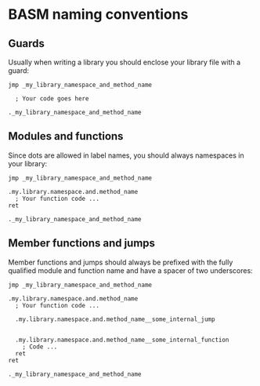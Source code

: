 # BASM naming conventions

## Guards
Usually when writing a library you should enclose your library file with a guard:
```
jmp _my_library_namespace_and_method_name

  ; Your code goes here

._my_library_namespace_and_method_name
```

## Modules and functions
Since dots are allowed in label names, you should always namespaces in your library:
```
jmp _my_library_namespace_and_method_name

.my.library.namespace.and.method_name
  ; Your function code ...
ret

._my_library_namespace_and_method_name
```

## Member functions and jumps
Member functions and jumps should always be prefixed with the fully qualified module and function name and have a spacer of two underscores:
```
jmp _my_library_namespace_and_method_name

.my.library.namespace.and.method_name
  ; Your function code ...

  .my.library.namespace.and.method_name__some_internal_jump


  .my.library.namespace.and.method_name__some_internal_function
    ; Code ...
  ret
ret

._my_library_namespace_and_method_name
```
